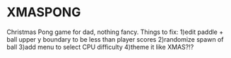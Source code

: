 # XMASPONG
Christmas Pong game for dad, nothing fancy.
Things to fix:
  1)edit paddle + ball upper y boundary to be less than player scores
  2)randomize spawn of ball
  3)add menu to select CPU difficulty
  4)theme it like XMAS?!?

